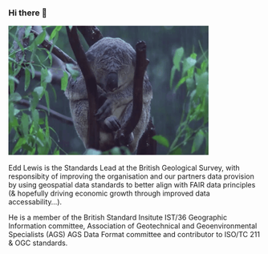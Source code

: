 ### Hi there 👋

 ![koala](https://raw.githubusercontent.com/KoalaGeo/KoalaGeo/master/fG4Fum1.gif) 


Edd Lewis is the Standards Lead at the British Geological Survey, with responsibity of improving the organisation and our partners data provision by using geospatial data standards to better align with FAIR data principles (& hopefully driving economic growth through improved data accessability…).

He is a member of the British Standard Insitute IST/36 Geographic Information committee, Association of Geotechnical and Geoenvironmental Specialists (AGS) AGS Data Format committee and contributor to ISO/TC 211 & OGC standards.

<!--
**KoalaGeo/KoalaGeo** is a ✨ _special_ ✨ repository because its `README.md` (this file) appears on your GitHub profile.

Here are some ideas to get you started:

- 🔭 I’m currently working on ...
- 🌱 I’m currently learning ...
- 👯 I’m looking to collaborate on ...
- 🤔 I’m looking for help with ...
- 💬 Ask me about ...
- 📫 How to reach me: ...
- 😄 Pronouns: ...
- ⚡ Fun fact: ...
-->
